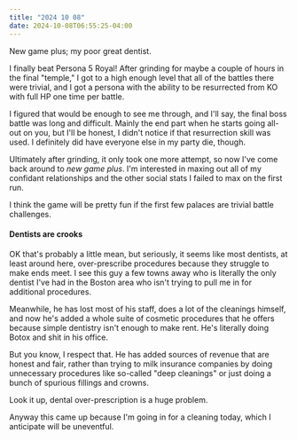 ```yaml
---
title: "2024 10 08"
date: 2024-10-08T06:55:25-04:00
---
```


New game plus; my poor great dentist.<!--more-->

I finally beat Persona 5 Royal! After grinding for maybe a couple of hours in
the final "temple," I got to a high enough level that all of the battles there
were trivial, and I got a persona with the ability to be resurrected from KO
with full HP one time per battle.

I figured that would be enough to see me through, and I'll say, the final boss
battle was long and difficult. Mainly the end part when he starts going all-out
on you, but I'll be honest, I didn't notice if that resurrection skill was used.
I definitely did have everyone else in my party die, though.

Ultimately after grinding, it only took one more attempt, so now I've come back
around to *new game plus*. I'm interested in maxing out all of my confidant
relationships and the other social stats I failed to max on the first run.

I think the game will be pretty fun if the first few palaces are trivial battle
challenges.

#### Dentists are crooks

OK that's probably a little mean, but seriously, it seems like most dentists, at
least around here, over-prescribe procedures because they struggle to make ends
meet. I see this guy a few towns away who is literally the only dentist I've had
in the Boston area who isn't trying to pull me in for additional procedures.

Meanwhile, he has lost most of his staff, does a lot of the cleanings himself,
and now he's added a whole suite of cosmetic procedures that he offers because
simple dentistry isn't enough to make rent. He's literally doing Botox and shit
in his office.

But you know, I respect that. He has added sources of revenue that are honest
and fair, rather than trying to milk insurance companies by doing unnecessary
procedures like so-called "deep cleanings" or just doing a bunch of spurious
fillings and crowns.

Look it up, dental over-prescription is a huge problem.

Anyway this came up because I'm going in for a cleaning today, which I
anticipate will be uneventful.
